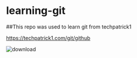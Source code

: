 # learning-git

##This repo was used to learn git from techpatrick1 

https://techpatrick1.com/git/github


![download](https://github.com/techpatrick1/learning-git/assets/134935611/674480e2-5c32-4ff1-9ba8-7a0b0733ad90)
